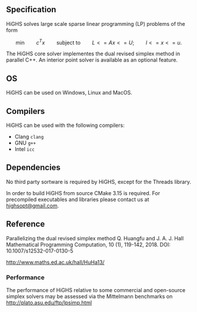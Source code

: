## Specification

HiGHS solves large scale sparse linear programming (LP) problems of the form
```math
\textrm{min} \qquad c^Tx \qquad \textrm{subject to} \qquad L <= Ax <= U; \qquad l <= x <= u.
```

The HiGHS core solver implementes the dual revised simplex method in parallel C++. An interior point solver is available as an optional feature.

## OS
HiGHS can be used on Windows, Linux and MacOS.

## Compilers

HiGHS can be used with the following compilers:

- Clang ` clang `
- GNU ` g++ ` 
- Intel ` icc `

## Dependencies

No third party sortware is required by HiGHS, except for the Threads library.

In order to build HiGHS from source CMake 3.15 is required. For precompiled executables and libraries please contact us at [highsopt@gmail.com](mailto:highsopt@gmail.com).

## Reference

Parallelizing the dual revised simplex method
Q. Huangfu and J. A. J. Hall
Mathematical Programming Computation, 10 (1), 119-142, 2018.
DOI: 10.1007/s12532-017-0130-5

http://www.maths.ed.ac.uk/hall/HuHa13/

### Performance

The performance of HiGHS relative to some commercial and open-source simplex solvers may be assessed via the Mittelmann benchmarks on http://plato.asu.edu/ftp/lpsimp.html
